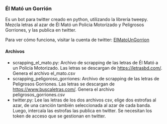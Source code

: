 ### Él Mató un Gorrión

Es un bot para twitter creado en python, utilizando la librería tweepy. Mezcla letras al azar de Él Mató un Policia Motorizado y Peligrosos Gorriones, y las publica en twitter.

Para ver cómo funciona, visitar la cuenta de twitter: [ElMatoUnGorrion](https://twitter.com/ElMatoUnGorrion)

#### Archivos

- scrapping_el_mato.py: Archivo de scrapping de las letras de Él Mató a un Policía Motorizado. Las letras se descargan de https://letrasbd.com/. Genera el archivo el_mato.csv
- scrapping_peligoroso_gorriones: Archivo de scrapping de las letras de Peligrosos Gorriones. Las letras se descargan de https://www.buscaletras.com/. Genera el archivo peligrosos_gorriones.csv
- twitter.py: Lee las letras de los dos archivos csv, elige dos estrofas al azar, de una canción también seleccionada al azar de cada banda. Luego, intercala las estrofas las publica en twitter. Se necesitan los token de acceso que se gestionan en twitter.

